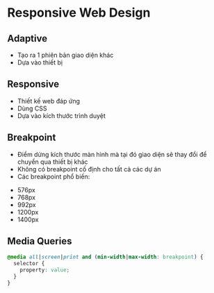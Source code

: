 # Responsive Web Design

## Adaptive

- Tạo ra 1 phiên bản giao diện khác
- Dựa vào thiết bị

## Responsive

- Thiết kế web đáp ứng
- Dùng CSS
- Dựa vào kích thước trình duyệt

## Breakpoint

- Điểm dừng kích thước màn hình mà tại đó giao diện sẽ thay đổi để chuyển qua thiết bị khác
- Không có breakpoint cố định cho tất cả các dự án
- Các breakpoint phổ biến:

* 576px
* 768px
* 992px
* 1200px
* 1400px

## Media Queries

```css
@media all|screen|print and (min-width|max-width: breakpoint) {
  selector {
    property: value;
  }
}
```

